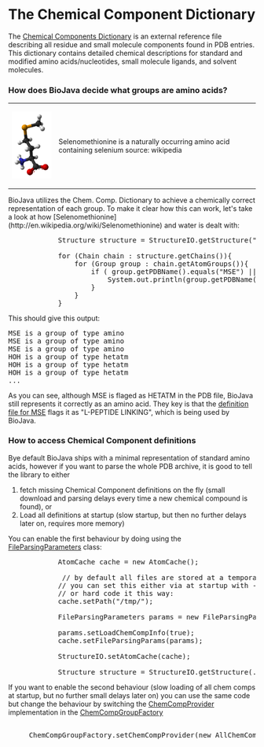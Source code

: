 The Chemical Component Dictionary
=================================

The [Chemical Components Dictionary](http://www.wwpdb.org/ccd.html) is an external reference file describing all residue and small molecule components found in PDB entries. This dictionary contains detailed chemical descriptions for standard and modified amino acids/nucleotides, small molecule ligands, and solvent molecules. 

### How does BioJava decide what groups are amino acids?

<table>
    <tr><td>

![Selenomethionine is a naturally occurring amino acid containing selenium](img/143px-Selenomethionine-from-xtal-3D-balls.png "Selenomethionine is a naturally occurring amino acid containing selenium source: wikipedia")

</td>
    <td>Selenomethionine is a naturally occurring amino acid containing selenium source: wikipedia
        </td>
    </tr>
</table>
BioJava utilizes the Chem. Comp. Dictionary to achieve a chemically correct representation of each group. To make it clear how this can work, let's take a look at how [Selenomethionine](http://en.wikipedia.org/wiki/Selenomethionine) and water is dealt with:




<pre>
            Structure structure = StructureIO.getStructure("1A62");
                    
            for (Chain chain : structure.getChains()){
                for (Group group : chain.getAtomGroups()){
                    if ( group.getPDBName().equals("MSE") || group.getPDBName().equals("HOH")){
                        System.out.println(group.getPDBName() + " is a group of type " + group.getType());
                    }
                }
            }
</pre>

This should give this output:

<pre>
MSE is a group of type amino
MSE is a group of type amino
MSE is a group of type amino
HOH is a group of type hetatm
HOH is a group of type hetatm
HOH is a group of type hetatm
...
</pre>

As you can see, although MSE is flaged as HETATM in the PDB file, BioJava still represents it correctly as an amino acid. They key is that the [definition file for MSE](http://www.rcsb.org/pdb/files/ligand/MSE.cif) flags it as "L-PEPTIDE LINKING", which is being used by BioJava.


### How to access Chemical Component definitions
Bye default BioJava ships with a minimal representation of standard amino acids, however if you want to parse the whole PDB archive, it is good to tell the library to either

1. fetch missing Chemical Component definitions on the fly (small download and parsing delays every time a new chemical compound is found), or
2. Load all definitions at startup (slow startup, but then no further delays later on, requires more memory)

You can enable the first behaviour by doing using the [FileParsingParameters](http://www.biojava.org/docs/api/org/biojava/bio/structure/io/FileParsingParameters.html) class:

<pre>
            AtomCache cache = new AtomCache();
            
             // by default all files are stored at a temporary location.
            // you can set this either via at startup with -DPDB_DIR=/path/to/files/
            // or hard code it this way:
            cache.setPath("/tmp/");
            
            FileParsingParameters params = new FileParsingParameters();
            
            params.setLoadChemCompInfo(true);
            cache.setFileParsingParams(params);
            
            StructureIO.setAtomCache(cache);
            
            Structure structure = StructureIO.getStructure(...);
</pre>

If you want to enable the second behaviour (slow loading of all chem comps at startup, but no further small delays later on) you can use the same code but change the behaviour by switching the [ChemCompProvider](http://www.biojava.org/docs/api/org/biojava/bio/structure/io/mmcif/ChemCompProvider.html) implementation in the [ChemCompGroupFactory](http://www.biojava.org/docs/api/org/biojava/bio/structure/io/mmcif/ChemCompGroupFactory.html)

<pre>    
     ChemCompGroupFactory.setChemCompProvider(new AllChemCompProvider());
</pre>
